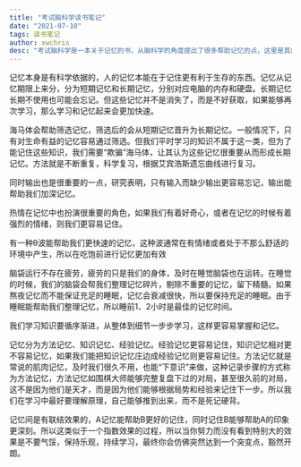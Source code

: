 ```yaml
---
title: "考试脑科学读书笔记"
date: "2021-07-10"
tags: 读书笔记
author: xwchris
desc: "考试脑科学是一本关于记忆的书，从脑科学的角度提出了很多帮助记忆的点，这里是其内容的简单要点记录，方便之后回忆"
---
```


记忆本身是有科学依据的，人的记忆本能在于记住更有利于生存的东西。记忆从记忆期限上来分，分为短期记忆和长期记忆，分别对应电脑的内存和硬盘。长期记忆长期不使用也可能会忘记。但这些记忆并不是消失了，而是不好获取，如果能够再次学习，那么学习和记忆起来会更加快速。

海马体会帮助筛选记忆，筛选后的会从短期记忆晋升为长期记忆。一般情况下，只有对生命有益的记忆容易通过筛选。但我们平时学习的知识不属于这一类，但为了能记住这些知识，我们需要“欺骗”海马体，让其认为这些记忆很重要从而形成长期记忆。方法就是不断重复，科学复习，根据艾宾浩斯遗忘曲线进行复习。

同时输出也是很重要的一点，研究表明，只有输入而缺少输出更容易忘记，输出能帮助我们加深记忆。

热情在记忆中也扮演很重要的角色，如果我们有着好奇心，或者在记忆的时候有着强烈的情绪，则我们更容易记住。

有一种θ波能帮助我们更快速的记忆，这种波通常在有情绪或者处于不那么舒适的环境中产生，所以在吃饱前进行记忆更加有效

脑袋运行不存在疲劳，疲劳的只是我们的身体，及时在睡觉脑袋也在运转。在睡觉的时候，我们的脑袋会帮我们整理记忆碎片，剔除不重要的记忆，留下精髓。如果熬夜记忆而不能保证充足的睡眠，记忆会衰减很快，所以要保持充足的睡眠。由于睡眠能帮助我们整理记忆，所以睡前1、2小时是最佳的记忆时间。

我们学习知识要循序渐进，从整体到细节一步步学习，这样更容易掌握和记忆。

记忆分为方法记忆、知识记忆、经验记忆。经验记忆更容易记住，知识记忆相对更不容易记忆，如果我们能把知识记忆庄边成经验记忆则更容易记住。方法记忆就是常说的肌肉记忆，及时我们很久不用，也能“下意识”来做，这种记录步骤的方式称为方法记忆，方法记忆如围棋大师能够完整复盘下过的对局，甚至很久前的对局，这不是因为他们是天才，而是因为他们能够根据局势和经验来记住下一步。所以我们在学习中最好要理解原理，自己能够推到出来，而不是死记硬背。

记忆间是有联结效果的，A记忆能帮助B更好的记住，同时记住B能够帮助A的印象更深刻。所以这类似于一个指数效果的过程，所以当你努力而没有看到特别大的效果是不要气馁，保持乐观，持续学习，最终你会仿佛突然达到一个突变点，豁然开朗。
